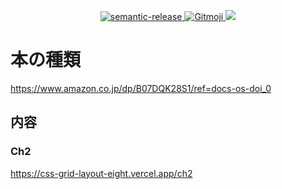 <p align="center">
  <a href="https://semantic-release.gitbook.io/semantic-release/">
    <img alt="semantic-release" src="https://img.shields.io/badge/%20%20%F0%9F%93%A6%F0%9F%9A%80-semantic--release-e10079.svg">
  </a>
  <a href="https://gitmoji.dev">
    <img src="https://img.shields.io/badge/gitmoji-%20😜%20😍-FFDD67.svg?style=flat-square" alt="Gitmoji">
  </a>
  <a href="https://codecov.io/gh/akira-toriyama/next.js-tpl">
    <img src="https://codecov.io/gh/akira-toriyama/next.js-tpl/branch/main/graph/badge.svg?token=1Y8LEB2EAH"/>
  </a>
</p>

# 本の種類

https://www.amazon.co.jp/dp/B07DQK28S1/ref=docs-os-doi_0

## 内容

### Ch2

https://css-grid-layout-eight.vercel.app/ch2
